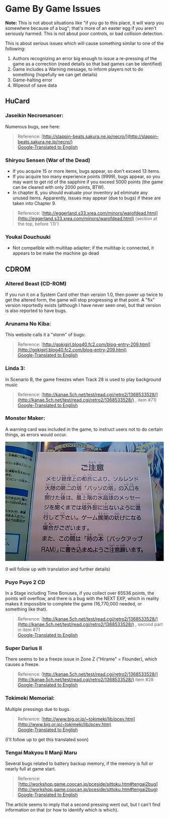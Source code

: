 # Game By Game Issues

**Note:**
This is not about situations like "if you go to this place, it will warp you somewhere because of a bug"; that's more of an easter egg if you aren't seriously harmed.
This is not about poor controls, or bad collision detection.

This is about serious issues which will cause something similar to one of the following:
 1. Authors recognizing an error big enough to issue a re-pressing of the game as a correction (need details so that bad games can be identified)
 2. Game includes a Warning message, to inform players not to do something (hopefully we can get details)
 3. Game-halting error
 4. Wipeout of save data

## HuCard

### Jaseikin Necromancer:

Numerous bugs, see here:

> Reference: [http://slappin-beats.sakura.ne.jp/necro/](http://slappin-beats.sakura.ne.jp/necro/)<br>
> [Google-Translated to English](https://slappin--beats-sakura-ne-jp.translate.goog/necro/?_x_tr_sch=http&_x_tr_sl=ja&_x_tr_tl=en&_x_tr_hl=en-US&_x_tr_pto=wapp)

### Shiryou Sensen (War of the Dead)

 - If you acquire 15 or more items, bugs appear, so don't exceed 13 items.
 - If you acquire too many experience points (9999), bugs appear, so you may want to get rid
of the sapphire if you exceed 5000 points (the game can be cleared with only 2000 points, BTW).
 - In chapter 8, you should evaluate your inventory ad eliminate any unused items. Apparently,
issues may appear (due to bugs) if these are taken into Chapter 9.

> Reference: [http://eggerland.s33.xrea.com/minors/warofdead.html](http://eggerland.s33.xrea.com/minors/warofdead.html) (section at the top, before '(1)')


### Youkai Douchuuki

 - Not compatible with multitap adapter; if the multitap ic connected, it appears to be make the machine go dead


## CDROM

### Altered Beast (CD-ROM)

If you run it on a System Card other than version 1.0, then power up twice to get the altered
form, the game will stop progressing at that point.  A "fix" version reportedly exists
(although I have never seen one), but that version is also reported to have bugs.


### Arunama No Kiba:

This website calls it a "storm" of bugs:

> Reference: [http://gokigirl.blog40.fc2.com/blog-entry-209.html](http://gokigirl.blog40.fc2.com/blog-entry-209.html)<br>
> [Google-Translated to English](https://gokigirl-blog40-fc2-com.translate.goog/blog-entry-209.html?_x_tr_sch=http&_x_tr_sl=ja&_x_tr_tl=en&_x_tr_hl=en-US&_x_tr_pto=wapp)


### Linda 3:

In Scenario B, the game freezes when Track 28 is used to play background music

> Reference: [http://kanae.5ch.net/test/read.cgi/retro2/1368533528/](http://kanae.5ch.net/test/read.cgi/retro2/1368533528/) , item #71)<br>
> [Google-Translated to English](https://kanae-5ch-net.translate.goog/test/read.cgi/retro2/1368533528/?_x_tr_sch=http&_x_tr_sl=ja&_x_tr_tl=en&_x_tr_hl=en-US&_x_tr_pto=wapp)


### Monster Maker:

A warning card was included in the game, to instruct users not to do certain things, as errors would occur.

![Card](/images/MonsterMaker.jpg)

(I will follow up with translation and further details)


### Puyo Puyo 2 CD

In a Stage including Time Bonuses, if you collect over 65536 points, the points will overflow, and
there is a bug with the NEXT EXP, which in reality makes it impossible to complete the game
(16,770,000 needed, or something like that).

> Reference: [http://kanae.5ch.net/test/read.cgi/retro2/1368533528/](http://kanae.5ch.net/test/read.cgi/retro2/1368533528/) , second part in item #71<br>
> [Google-Translated to English](https://kanae-5ch-net.translate.goog/test/read.cgi/retro2/1368533528/?_x_tr_sch=http&_x_tr_sl=ja&_x_tr_tl=en&_x_tr_hl=en-US&_x_tr_pto=wapp)


### Super Darius II

There seems to be a freeze issue in Zone Z ("Hirame" = Flounder), which causes a freeze.

> Reference: [http://kanae.5ch.net/test/read.cgi/retro2/1368533528/](http://kanae.5ch.net/test/read.cgi/retro2/1368533528/)   item #28<br>
> [Google-Translated to English](https://kanae-5ch-net.translate.goog/test/read.cgi/retro2/1368533528/?_x_tr_sch=http&_x_tr_sl=ja&_x_tr_tl=en&_x_tr_hl=en-US&_x_tr_pto=wapp)


### Tokimeki Memorial:

Multiple pressings due to bugs.

> Reference: [http://www.big.or.jp/~tokimeki/lib/pcev.htm](http://www.big.or.jp/~tokimeki/lib/pcev.htm)<br>
> [Google-Translated to English]()

(I'll follow up to get this translated soon)


### Tengai Makyou II Manji Maru

Several bugs related to battery backup memory, if the memory is full or nearly full at game start.

> Reference: [http://workshop.game.coocan.jp/pceside/sittoku.htm#tengai2bug](http://workshop.game.coocan.jp/pceside/sittoku.htm#tengai2bug)<br>
> [Google-Translated to English](https://workshop-game-coocan-jp.translate.goog/pceside/sittoku.htm?_x_tr_sch=http&_x_tr_sl=ja&_x_tr_tl=en&_x_tr_hl=en-US&_x_tr_pto=wapp#tengai2bug)

The article seems to imply that a second pressing went out, but I can't find information on that (or how to identify which is which).

